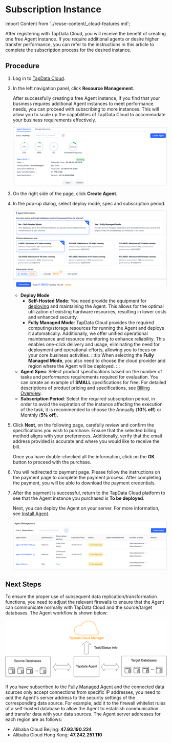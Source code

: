 # Subscription Instance

import Content from '../reuse-content/_cloud-features.md';

<Content />

After registering with TapData Cloud, you will receive the benefit of creating one free Agent instance. If you require additional agents or desire higher transfer performance, you can refer to the instructions in this article to complete the subscription process for the desired instance.

## Procedure

1. Log in to [TapData Cloud](https://cloud.tapdata.io/).

2. In the left navigation panel, click **Resource Management**.

   After successfully creating a free Agent instance, if you find that your business requires additional Agent instances to meet performance needs, you can proceed with subscribing to more instances. This will allow you to scale up the capabilities of TapData Cloud to accommodate your business requirements effectively.

   ![Agent Example](../images/agent_free.png)

3. On the right side of the page, click **Create Agent**.

4. In the pop-up dialog, select <span id="hosted-mode">deploy mode</span>, spec and subscription period.

   ![Select Agent Specification](../images/select_agent_spec.png)

   * **Deploy Mode**
     * **Self-Hosted Mode**: You need provide the equipment for [deploying](../quick-start/install/install-tapdata-agent.md) and maintaining the Agent. This allows for the optimal utilization of existing hardware resources, resulting in lower costs and enhanced security.
     * **Fully Managed Mode**: TapData Cloud provides the required computing/storage resources for running the Agent and deploys it automatically. Additionally, we offer unified operational maintenance and resource monitoring to enhance reliability. This enables one-click delivery and usage, eliminating the need for deployment and operational efforts, allowing you to focus on your core business activities.
       :::tip
       When selecting the **Fully Managed Mode**, you also need to choose the cloud provider and region where the Agent will be deployed.
       :::
   * **Agent Spec**: Select product specifications based on the number of tasks and performance requirements required for evaluation. You can create an example of **SMALL** specifications for free. For detailed descriptions of product pricing and specifications, see [Billing Overview](billing-overview.md).
   * **Subscription Period**: Select the required subscription period, in order to avoid the expiration of the instance affecting the execution of the task, it is recommended to choose the Annually (**10% off**) or Monthly (**5% off**).

5. Click **Next**, on the following page, carefully review and confirm the specifications you wish to purchase. Ensure that the selected billing method aligns with your preferences. Additionally, verify that the email address provided is accurate and where you would like to receive the bill. 

   Once you have double-checked all the information, click on the **OK** button to proceed with the purchase.

6. You will redirected to payment page. Please follow the instructions on the payment page to complete the payment process. After completing the payment, you will be able to download the payment credentials.

7. After the payment is successful, return to the TapData Cloud platform to see that the Agent instance you purchased is **To be deployed**.

   Next, you can deploy the Agent on your server. For more information, see [Install Agent](../quick-start/install/install-tapdata-agent.md).

   ![Subscription is successful](../images/purchase_success.png)



## Next Steps

To ensure the proper use of subsequent data replication/transformation functions, you need to adjust the relevant firewalls to ensure that the Agent can communicate normally with TapData Cloud and the source/target databases. The Agent workflow is shown below:

![Agent Communication](../images/architecture.png)

If you have subscribed to the [Fully Managed Agent](#hosted-mode) and the connected data sources only accept connections from specific IP addresses, you need to add the Agent's server address to the security settings of the corresponding data source. For example, add it to the firewall whitelist rules of a self-hosted database to allow the Agent to establish communication and transfer data with your data sources. The Agent server addresses for each region are as follows:

- Alibaba Cloud Beijing: **47.93.190.224**
- Alibaba Cloud Hong Kong: **47.242.251.110**

